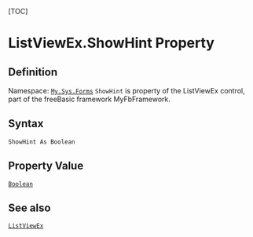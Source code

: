 [TOC]
# ListViewEx.ShowHint Property

## Definition
Namespace: [`My.Sys.Forms`](My.Sys.Forms.md)
`ShowHint` is property of the ListViewEx control, part of the freeBasic framework MyFbFramework.
## Syntax
```freeBasic
ShowHint As Boolean
```
## Property Value
[`Boolean`]("https://www.freebasic.net/wiki/KeyPgBoolean")
## See also
[`ListViewEx`](ListViewEx.md)
